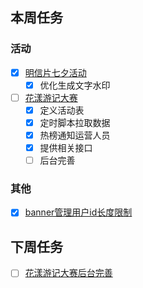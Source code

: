 ## 本周任务

### 活动
- [x] [明信片七夕活动](https://wiki.mafengwo.cn/pages/viewpage.action?pageId=13191701)
	- [x] 优化生成文字水印
- [ ] [花漾游记大赛](https://wiki.mafengwo.cn/pages/viewpage.action?pageId=14007532)
 	- [x] 定义活动表
 	- [x] 定时脚本拉取数据
 	- [x] 热榜通知运营人员
 	- [x] 提供相关接口
	- [ ] 后台完善

### 其他
- [x] [banner管理用户id长度限制](https://jira.mafengwo.cn/browse/COMMUNITY-1706)

## 下周任务

- [ ] [花漾游记大赛后台完善](https://wiki.mafengwo.cn/pages/viewpage.action?pageId=14007532)